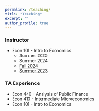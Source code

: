 ```yaml
---
permalink: /teaching/
title: "Teaching"
excerpt: ""
author_profile: true
---
```


### Instructor
- Econ 101 - Intro to Economics 
    - Summer 2025
    - Summer 2024
    - [Fall 2024](https://econ.unc.edu/wp-content/uploads/sites/38/2023/08/ECON_101_003_A_2239.pdf)
    - [Summer 2023](https://econ.unc.edu/wp-content/uploads/sites/38/2023/06/ECON_101_002_SS2_2234.pdf)


### TA Experience
- Econ 440 - Analysis of Public Finance
- Econ 410 - Intermediate Microeconomics
- Econ 101 - Intro to Economics
